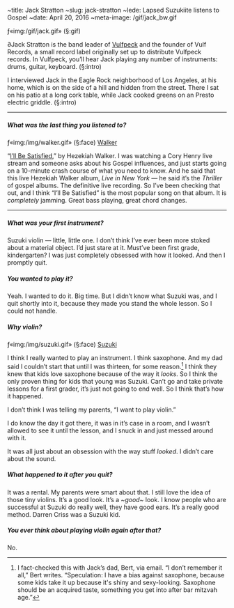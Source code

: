 ~title: Jack Stratton
~slug: jack-stratton
~lede: Lapsed Suzukiite listens to Gospel
~date: April 20, 2016
~meta-image: /gif/jack_bw.gif

ƒ«img:/gif/jack.gif» (§:gif)

∂Jack Stratton is the band leader of [Vulfpeck](http://vulfpeck.com/) and the founder of Vulf Records, a small record label originally set up to distribute Vulfpeck records. In Vulfpeck, you’ll hear Jack playing any number of instruments: drums, guitar, keyboard. (§:intro)

I interviewed Jack in the Eagle Rock neighborhood of Los Angeles, at his home, which is on the side of a hill and hidden from the street. There I sat on his patio at a long cork table, while Jack cooked greens on an Presto electric griddle. (§:intro)

___

##### What was the last thing you listened to?

ƒ«img:/img/walker.gif» (§:face) [Walker](https://en.wikipedia.org/wiki/Hezekiah%5FWalker) 

 “[I’ll Be Satisfied](/sound/ill-be-satisfied.m4a),” by Hezekiah Walker. I was watching a Cory Henry live stream and someone asks about his Gospel influences, and just starts going on a 10-minute crash course of what you need to know. And he said that this live Hezekiah Walker album, _Live in New York_ — he said it’s the _Thriller_ of gospel albums. The definitive live recording. So I’ve been checking that out, and I think “I’ll Be Satisfied” is the most popular song on that album. It is _completely_ jamming. Great bass playing, great chord changes.

___

##### What was your first instrument?

Suzuki violin — little, little one. I don’t think I’ve ever been more stoked about a material object. I’d just stare at it. Must’ve been first grade, kindergarten? I was just completely obsessed with how it looked. And then I promptly quit.

##### You wanted to play it?

Yeah. I wanted to do it. Big time. But I didn’t know what Suzuki was, and I quit shortly into it, because they made you stand the whole lesson. So I could not handle.

##### Why violin?

ƒ«img:/img/suzuki.gif» (§:face) [Suzuki](https://en.wikipedia.org/wiki/Shinichi%5FSuzuki%5F%28violinist%29)

I think I really wanted to play an instrument. I think saxophone. And my dad said I couldn’t start that until I was thirteen, for some reason.[^bert] I think they knew that kids love saxophone because of the way it _looks_. So I think the only proven thing for kids that young was Suzuki. Can’t go and take private lessons for a first grader, it’s just not going to end well. So I think that’s how it happened.

I don’t think I was telling my parents, “I want to play violin.”

I do know the day it got there, it was in it’s case in a room, and I wasn’t allowed to see it until the lesson, and I snuck in and just messed around with it.

It was all just about an obsession with the way stuff _looked_. I didn’t care about the sound.

##### What happened to it after you quit?

It was a rental. My parents were smart about that. I still love the idea of those tiny violins. It’s a good look. It’s a ~_good_~ look. I know people who are successful at Suzuki do really well, they have good ears. It’s a really good method. Darren Criss was a Suzuki kid.

##### You ever think about playing violin again after that?

No.

[^bert]: I fact-checked this with Jack’s dad, Bert, via email. “I don’t remember it all,” Bert writes. “Speculation: I have a bias against saxophone, because some kids take it up because it's shiny and sexy-looking.  Saxophone should be an acquired taste, something you get into after bar mitzvah age.”
